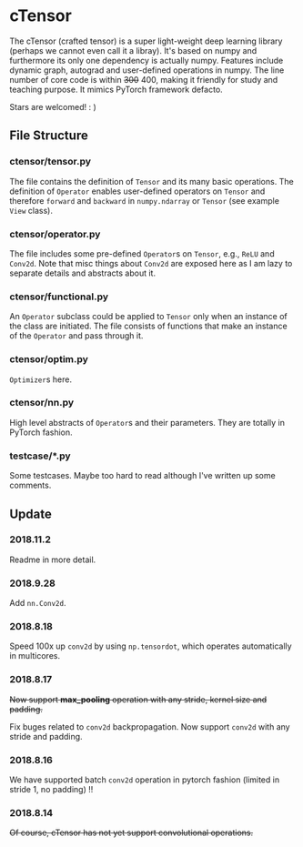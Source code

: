 # cTensor
The cTensor (crafted tensor) is a super light-weight deep learning library (perhaps we cannot even call it a libray). It's based on numpy and furthermore its only one dependency is actually numpy. Features include dynamic graph, autograd and user-defined operations in numpy. The line number of core code is within ~~300~~ 400, making it friendly for study and teaching purpose. It mimics PyTorch framework defacto.

Stars are welcomed! : )

## File Structure

### ctensor/tensor.py

The file contains the definition of `Tensor` and its many basic operations. The definition of `Operator` enables user-defined operators on `Tensor` and therefore `forward` and `backward` in `numpy.ndarray` or `Tensor` (see example `View` class).

### ctensor/operator.py

The file includes some pre-defined `Operator`s on `Tensor`, e.g., `ReLU` and `Conv2d`. Note that misc things about `Conv2d` are exposed here as I am lazy to separate details and abstracts about it.

### ctensor/functional.py

An `Operator` subclass could be applied to `Tensor` only when an instance of the class are initiated. The file consists of functions that make an instance of the `Operator` and pass through it.

### ctensor/optim.py

`Optimizer`s here.

### ctensor/nn.py

High level abstracts of `Operator`s and their parameters. They are totally in PyTorch fashion.

### testcase/*.py

Some testcases. Maybe too hard to read although I've written up some comments.


## Update

### 2018.11.2
Readme in more detail.

### 2018.9.28
Add `nn.Conv2d`.

### 2018.8.18
Speed 100x up `conv2d` by using `np.tensordot`, which operates automatically in multicores.

### 2018.8.17
~~Now support __max_pooling__ operation with any stride, kernel size and padding.~~

Fix buges related to `conv2d` backpropagation.
Now support `conv2d` with any stride and padding.
### 2018.8.16
We have supported batch `conv2d` operation in pytorch fashion (limited in stride 1, no padding) !!
### 2018.8.14
~~Of course, cTensor has not yet support convolutional operations.~~
